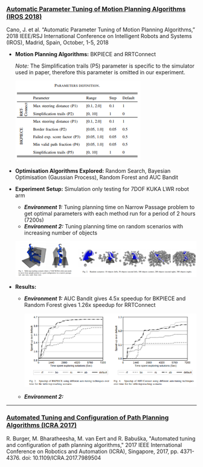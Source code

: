 ### [Automatic Parameter Tuning of Motion Planning Algorithms (IROS 2018)](http://homepages.inf.ed.ac.uk/jcanore/pub/2018_iros.pdf) 

Cano, J. et al. “Automatic Parameter Tuning of Motion Planning Algorithms,” 2018 IEEE/RSJ International Conference on Intelligent Robots and Systems (IROS), Madrid, Spain,  October, 1-5, 2018

- **Motion Planning Algorithms:** BKPIECE and RRTConnect

  *Note:* The Simplification trails (P5) parameter is specific to the simulator used in paper, therefore this parameter is omitted in our experiment.

  ![](../imgs/Canoetal_defaults.png)

- **Optimisation Algorithms Explored:** Random Search, Bayesian Optimisation (Gaussian Process),  Random Forest and AUC Bandit

- **Experiment Setup:** Simulation only testing for 7DOF KUKA LWR robot arm

  - ***Environment 1:*** Tuning planning time on Narrow Passage problem to get optimal parameters with each method  run for a period of 2 hours (7200s) 
  - ***Environment 2:*** Tuning planning time on random scenarios with increasing number of objects 

  ![](../imgs/Canoetal_test_env.png)

- **Results:**

  - ***Environment 1:*** AUC Bandit gives 4.5x speedup for BKPIECE and Random Forest gives 1.26x speedup for RRTConnect

    

    ![](../imgs/Canoetal_results_speedup.png)

  - ***Environment 2:*** 

------

### [Automated Tuning and Configuration of Path Planning Algorithms (ICRA 2017)](http://www.factory-in-a-day.eu/wp-content/uploads/2017/08/Automated_Tuning_SMAC_ICRA_2017.pdf)

R. Burger, M. Bharatheesha, M. van Eert and R. Babuška, "Automated tuning and configuration of path planning algorithms," 2017 IEEE International Conference on Robotics and Automation (ICRA), Singapore, 2017, pp. 4371-4376.
doi: 10.1109/ICRA.2017.7989504